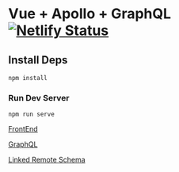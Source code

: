 # Vue + Apollo + GraphQL [![Netlify Status](https://api.netlify.com/api/v1/badges/c434b2ea-96cf-4447-a33b-60ddeebb0ab3/deploy-status)](https://app.netlify.com/sites/graphql-vue/deploys)

## Install Deps

```
npm install
```

### Run Dev Server

```
npm run serve
```

[FrontEnd](https://graphql-vue.netlify.app/)

[GraphQL](https://hasura-dash.herokuapp.com/)

[Linked Remote Schema](https://hasura-dash.herokuapp.com/console/remote-schemas/manage/test-hello/details)
